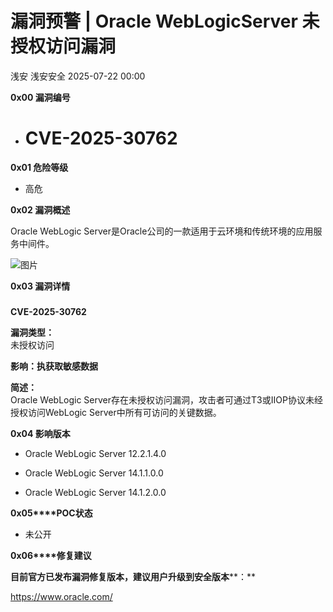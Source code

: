 #  漏洞预警 | Oracle WebLogicServer 未授权访问漏洞  
浅安  浅安安全   2025-07-22 00:00  
  
**0x00 漏洞编号**  
- # CVE-2025-30762  
  
**0x01 危险等级**  
- 高危  
  
**0x02 漏洞概述**  
  
Oracle WebLogic Server是Oracle公司的一款适用于云环境和传统环境的应用服务中间件。  
  
![图片](https://mmbiz.qpic.cn/sz_mmbiz_png/7stTqD182SXGeXxwZWa5qFMCQJia1eNoCUGIPsYg3TdZnVPXrnxD5X8IMVxMFcR7jZQbNYDhvEicqVicib00xgojTg/640?wx_fmt=png&from=appmsg&tp=webp&wxfrom=5&wx_lazy=1 "")  
  
**0x03 漏洞详情**  
###   
  
**CVE-2025-30762**  
  
**漏洞类型：**  
未授权访问  
  
  
**影响：执获取敏感数据**  
  
**简述：**  
Oracle WebLogic Server存在未授权访问漏洞，攻击者可通过T3或IIOP协议未经授权访问WebLogic Server中所有可访问的关键数据。  
  
**0x04 影响版本**  
- Oracle WebLogic Server 12.2.1.4.0  
  
- Oracle WebLogic Server 14.1.1.0.0  
  
- Oracle WebLogic Server 14.1.2.0.0  
  
**0x05****POC状态**  
- 未公开  
  
**0x06****修复建议**  
  
**目前官方已发布漏洞修复版本，建议用户升级到安全版本****：**  
  
https://www.oracle.com/  
  
  
  
